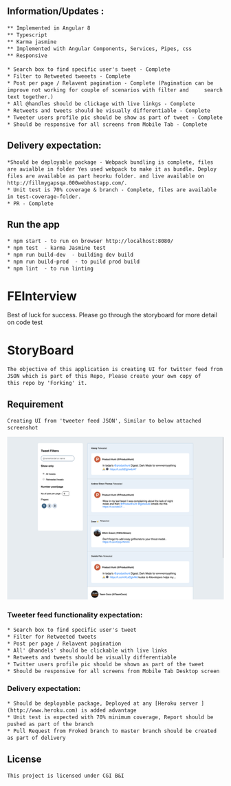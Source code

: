 
 ## Information/Updates :

    ** Implemented in Angular 8
    ** Typescript
    ** Karma jasmine
    ** Implemented with Angular Components, Services, Pipes, css
    ** Responsive

    * Search box to find specific user's tweet - Complete
    * Filter to Retweeted tweeets - Complete
    * Post per page / Relavent pagination - Complete (Pagination can be improve not working for couple of scenarios with filter and     search text together.)
    * All @handles should be clickage with live linkgs - Complete
    * Retweets and tweets should be visually differentiable - Complete
    * Tweeter users profile pic should be show as part of tweet - Complete
    * Should be responsive for all screens from Mobile Tab - Complete
## Delivery expectation:
    *Should be deployable package - Webpack bundling is complete, files are avialble in folder Yes used webpack to make it as bundle. Deploy files are available as part heorku folder. and live available on http://fillmygapsqa.000webhostapp.com/.
    * Unit test is 70% coverage & branch - Complete, files are available in test-coverage-folder.
    * PR - Complete

## Run the app
    * npm start - to run on browser http://localhost:8080/
    * npm test  - karma Jasmine test
    * npm run build-dev  - building dev build
    * npm run build-prod  - to puild prod build
    * npm lint  - to run linting


# FEInterview
Best of luck for success. 
Please go through the storyboard for more detail on code test

# StoryBoard
    The objective of this application is creating UI for twitter feed from 
    JSON which is part of this Repo, Please create your own copy of 
    this repo by 'Forking' it.
 
 ## Requirement
    
    Creating UI from 'tweeter feed JSON', Similar to below attached screenshot
    
![Screenshot](SampleScreen.png)

### Tweeter feed functionality expectation:
    * Search box to find specific user's tweet 
    * Filter for Retweeted tweets 
    * Post per page / Relavent pagination
    * All' @handels' should be clickable with live links
    * Retweets and tweets should be visually differentiable 
    * Twitter users profile pic should be shown as part of the tweet
    * Should be responsive for all screens from Mobile Tab Desktop screen
    
### Delivery expectation:
    * Should be deployable package, Deployed at any [Heroku server ](http://www.heroku.com) is added advantage
    * Unit test is expected with 70% minimum coverage, Report should be pushed as part of the branch
    * Pull Request from Froked branch to master branch should be created as part of delivery
    
    
 ## License
    
    This project is licensed under CGI B&I 

      
  
   

